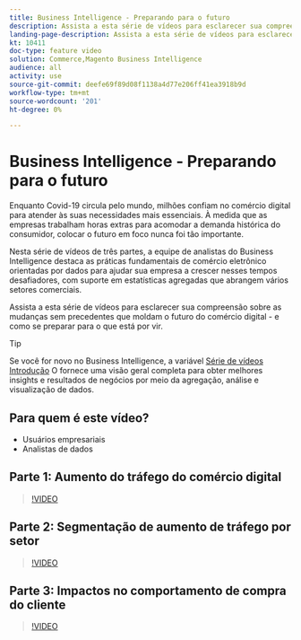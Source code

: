 ```yaml
---
title: Business Intelligence - Preparando para o futuro
description: Assista a esta série de vídeos para esclarecer sua compreensão das mudanças sem precedentes que moldam o futuro do comércio digital.
landing-page-description: Assista a esta série de vídeos para esclarecer sua compreensão das mudanças sem precedentes que moldam o futuro do comércio digital.
kt: 10411
doc-type: feature video
solution: Commerce,Magento Business Intelligence
audience: all
activity: use
source-git-commit: deefe69f89d08f1138a4d77e206ff41ea3918b9d
workflow-type: tm+mt
source-wordcount: '201'
ht-degree: 0%

---
```


# Business Intelligence - Preparando para o futuro

Enquanto Covid-19 circula pelo mundo, milhões confiam no comércio digital para atender às suas necessidades mais essenciais. À medida que as empresas trabalham horas extras para acomodar a demanda histórica do consumidor, colocar o futuro em foco nunca foi tão importante.

Nesta série de vídeos de três partes, a equipe de analistas do Business Intelligence destaca as práticas fundamentais de comércio eletrônico orientadas por dados para ajudar sua empresa a crescer nesses tempos desafiadores, com suporte em estatísticas agregadas que abrangem vários setores comerciais.

Assista a esta série de vídeos para esclarecer sua compreensão sobre as mudanças sem precedentes que moldam o futuro do comércio digital - e como se preparar para o que está por vir.

>[!TIP]
>
>Se você for novo no Business Intelligence, a variável [Série de vídeos Introdução](1-overview.md) O fornece uma visão geral completa para obter melhores insights e resultados de negócios por meio da agregação, análise e visualização de dados.

## Para quem é este vídeo?

- Usuários empresariais
- Analistas de dados

## Parte 1: Aumento do tráfego do comércio digital

>[!VIDEO](https://video.tv.adobe.com/v/342498?quality=12&learn=on)

## Parte 2: Segmentação de aumento de tráfego por setor

>[!VIDEO](https://video.tv.adobe.com/v/342499?quality=12&learn=on)

## Parte 3: Impactos no comportamento de compra do cliente

>[!VIDEO](https://video.tv.adobe.com/v/342500?quality=12&learn=on)
